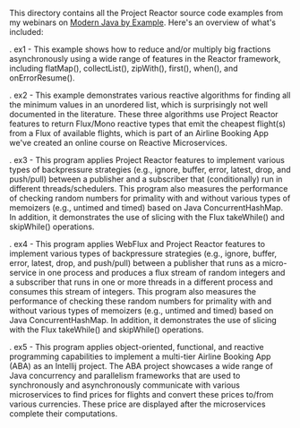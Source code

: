 This directory contains all the Project Reactor source code examples
from my webinars on [Modern Java by
Example](http://www.dre.vanderbilt.edu/~schmidt/MJBE).  Here's an
overview of what's included:

. ex1 - This example shows how to reduce and/or multiply big fractions
        asynchronously using a wide range of features in the Reactor
        framework, including flatMap(), collectList(), zipWith(),
        first(), when(), and onErrorResume().
  
. ex2 - This example demonstrates various reactive algorithms for
        finding all the minimum values in an unordered list, which is
        surprisingly not well documented in the literature.  These
        three algorithms use Project Reactor features to return
        Flux/Mono reactive types that emit the cheapest flight(s) from
        a Flux of available flights, which is part of an Airline
        Booking App we've created an online course on Reactive
        Microservices.

. ex3 - This program applies Project Reactor features to implement
        various types of backpressure strategies (e.g., ignore,
        buffer, error, latest, drop, and push/pull) between a
        publisher and a subscriber that (conditionally) run in
        different threads/schedulers.  This program also measures the
        performance of checking random numbers for primality with and
        without various types of memoizers (e.g., untimed and timed)
        based on Java ConcurrentHashMap.  In addition, it demonstrates
        the use of slicing with the Flux takeWhile() and skipWhile()
        operations.

. ex4 - This program applies WebFlux and Project Reactor features to
        implement various types of backpressure strategies (e.g.,
        ignore, buffer, error, latest, drop, and push/pull) between a
        publisher that runs as a micro-service in one process and
        produces a flux stream of random integers and a subscriber
        that runs in one or more threads in a different process and
        consumes this stream of integers.  This program also measures
        the performance of checking these random numbers for primality
        with and without various types of memoizers (e.g., untimed and
        timed) based on Java ConcurrentHashMap.  In addition, it
        demonstrates the use of slicing with the Flux takeWhile() and
        skipWhile() operations.

. ex5 - This program applies object-oriented, functional, and reactive
        programming capabilities to implement a multi-tier Airline
        Booking App (ABA) as an Intellij project.  The ABA project
        showcases a wide range of Java concurrency and parallelism
        frameworks that are used to synchronously and asynchronously
        communicate with various microservices to find prices for
        flights and convert these prices to/from various currencies.
        These price are displayed after the microservices complete
        their computations.

